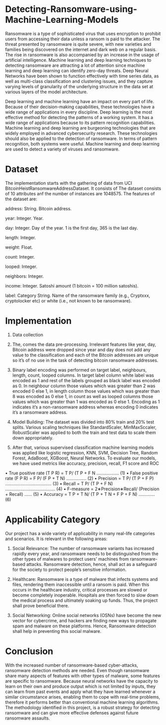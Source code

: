 # Detecting-Ransomware-using-Machine-Learning-Models

Ransomware is a type of sophisticated virus that uses encryption to prohibit users from accessing their data unless a ransom is paid to the attacker. The threat presented by ransomware is quite severe, with new varieties and families being discovered on the internet and dark web on a regular basis. The rise in ransomware is also accompanied by an increase in the usage of artificial intelligence. Machine learning and deep learning techniques to detecting ransomware are attracting a lot of attention since machine learning and deep learning can identify zero-day threats. Deep Neural Networks have been shown to function effectively with time series data, as well as multi-class classification and clustering issues, and they capture varying levels of granularity of the underlying structure in the data set at various layers of the model architecture.

Deep learning and machine learning have an impact on every part of life. Because of their decision-making capabilities, these technologies have a wide range of applications in every discipline. Deep learning is the most effective method for detecting the patterns of a working system. It has a wide range of applications because to its pattern recognition capabilities. Machine learning and deep learning are burgeoning technologies that are widely employed in advanced cybersecurity research. These technologies should also be applied to the detection of ransomware. In terms of pattern recognition, both systems were useful. Machine learning and deep learning are used to detect a variety of viruses and ransomware.

# Dataset

The implementation starts with the gathering of data from UCI BitcoinHeistRansomwareAddressDataset. It consists of  The dataset consists of 10 attributes anf the number of instances are 1048575. The features of the dataset are:

address: String. Bitcoin address.

year: Integer. Year.

day: Integer. Day of the year. 1 is the first day, 365 is the last day.

length: Integer.

weight: Float.

count: Integer.

looped: Integer.

neighbors: Integer.

income: Integer. Satoshi amount (1 bitcoin = 100 million satoshis).

label: Category String. Name of the ransomware family (e.g., Cryptxxx, cryptolocker etc) or white (i.e., not known to be ransomware).

# Implementation

1. Data collection

2.	The, comes the data pre-processing. Irrelevant features like year, day, Bitcoin address were dropped since year and day does not add any value to the classification and each of the Bitcoin addresses are unique so it’s of no use in the task of detecting bitcoin ransomware addresses.

3.	Binary label encoding was performed on target label, neighbours, length, count, looped columns. In target label column white label was encoded as 1 and rest of the labels grouped as black label was encoded as 0. In neighbour column those values which was greater than 2 was encoded 0 else 1, in length column those values which was greater than 8 was encoded as 0 else 1, in count as well as looped columns those values which was greater than 1 was encoded as 0 else 1. Encoding as 1 indicates it’s a non-ransomware address whereas encoding 0 indicates it’s a ransomware address.

4.	Model Building: The dataset was divided into 80% train and 20% test splits. Various scaling techniques like StandardScaler, MinMaxSccaler, RobustScaler was applied to both the train and test data to scale them down appropriately.

5.	After that, various supervised classification machine learning models was applied like logistic regression, KNN, SVM, Decision Tree, Random Forest, AdaBoost, XGBoost, Neural Networks. To evaluate our models, we have used metrics like accuracy, precision, recall, F1 score and ROC

•	True positive rate (T P R) = T P/ (T P + F N ……………... (1)
•	False positive rate (F P R) = F P/ (F P + T N) ……………. (2)
•	Precision = T P/ (T P + F P) ………………………………. (3)
•	Recall = T P/ (T P + F N) …………………………………. (4)
•	F-measure = 2∗Precision∗Recall/ (Precision + Recall) …… (5)
•	Accuracy = T P + T N/ (T P + T N + F P + F N) …………. (6)

# Applicability Category

Our project has a wide variety of applicability in many real-life categories and scenarios. It is relevant in the following areas:

1. Social Relevance: The number of ransomware variants has increased rapidly every year, and ransomware needs to be distinguished from the other types of malwares to protect users' machines from ransomware-based attacks. Ransomware detection, hence, shall act as a safeguard for the society to protect people’s sensitive information.

2. Healthcare: Ransomware is a type of malware that infects systems and files, rendering them inaccessible until a ransom is paid. When this occurs in the healthcare industry, critical processes are slowed or become completely inoperable. Hospitals are then forced to slow down the medical process and ultimately soaking up funds. Thus, the project shall prove beneficial there.

3. Social Networking: Online social networks (OSNs) have become the new vector for cybercrime, and hackers are finding new ways to propagate spam and malware on these platforms. Hence, Ransomware detection shall help in preventing this social malware.

# Conclusion

With the increased number of ransomware-based cyber-attacks, ransomware detection methods are needed. Even though ransomware share many aspects of features with other types of malware, some features are specific to ransomware. Because neural networks have the capacity to learn on their own and produce output which is not limited by inputs, they can learn from past events and apply what they have learned whenever a similar circumstance arises, enabling them to cope with real-time problems, therefore it performs better than conventional machine learning algorithms. The methodology identified in this project, is a robust strategy for detecting ransomware and can give more effective defenses against future ransomware assaults.
